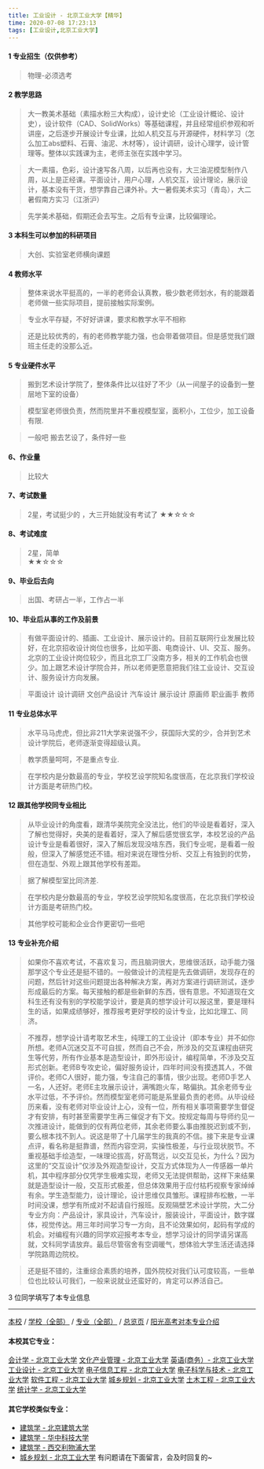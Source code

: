 ```yaml
---
title: 工业设计 - 北京工业大学【精华】
time: 2020-07-08 17:23:13
tags: [工业设计,北京工业大学]
---
```

#### 1 专业招生（仅供参考）  
> 物理-必须选考


#### 2 教学思路  
> 大一教美术基础（素描水粉三大构成），设计史论（工业设计概论、设计史），设计软件（CAD、SolidWorks）等基础课程，并且经常组织参观和听讲座，之后逐步开展设计专业课，比如人机交互与开源硬件，材料学习（怎么加工abs塑料、石膏、油泥、木材等），设计调研，设计心理学，设计管理等。整体以实践课为主，老师主张在实践中学习。 

> 大一素描，色彩，设计速写各八周，以后再也没有，大三油泥模型制作八周，以上是正经课。平面设计，用户心理，人机交互，设计理论，展示设计，基本没有干货，想学靠自己课外补。大一暑假美术实习（青岛），大二暑假南方实习（江浙沪）

> 先学美术基础，假期还会去写生。之后有专业课，比较偏理论。



#### 3 本科生可以参加的科研项目  
>  大创、实验室老师横向课题



#### 4 教师水平
> 整体来说水平挺高的，一半的老师会认真教，极少数老师划水，有的能跟着老师做一些实际项目，提前接触实际案例。          
     
> 专业水平存疑，不好好讲课，要求和教学水平不相称

> 还是比较优秀的，有的老师教学能力强，也会带着做项目。但是感觉我们跟班主任走的没那么近。



#### 5 专业硬件水平
> 搬到艺术设计学院了，整体条件比以往好了不少（从一间屋子的设备到一整层地下室的设备）    
    
> 模型室老师很负责，然而院里并不重视模型室，面积小，工位少，加工设备有限.

> 一般吧 搬去艺设了，条件好一些



#### 6、作业量
> 比较大


#### 7、考试数量  
> 2星，考试挺少的  ，大三开始就没有考试了
★★☆☆☆



#### 8、考试难度  
> 2星，简单  
★★☆☆☆



#### 9、毕业后去向  
> 出国、考研占一半，工作占一半



#### 10、毕业后从事的工作及前景  
> 有做平面设计的、插画、工业设计、展示设计的。目前互联网行业发展比较好，在北京招收设计岗位也很多，比如平面、电商设计、UI、交互、服务。北京的工业设计岗位较少，而且北京工厂没南方多，相关的工作机会也很少。加上跟艺术设计学院合并，所以老师更愿意把我们往工业设计、交互设计、服务设计方向发展。

> 平面设计 设计调研 文创产品设计 汽车设计 展示设计 原画师 职业画手 教师



#### 11 专业总体水平 
> 水平马马虎虎，但比非211大学来说强不少，获国际大奖的少，合并到艺术设计学院后，老师逐渐变得超级认真。
    
> 教学质量呵呵，不是重点专业.

> 在学校内是分数最高的专业，学校艺设学院知名度很高，在北京我们学校设计方面是考研热门校。


####  12 跟其他学校同专业相比 
> 从毕业设计的角度看，跟清华美院完全没法比，他们的毕设是看着好，深入了解也觉得好，央美的是看着好，深入了解后感觉很玄学，本校艺设的产品设计专业是看着很好，深入了解后发现没啥东西，我们专业呢，是看着一般般，但深入了解感觉还不错。相对来说在理性分析、交互上有独到的优势，但在造型、外观上跟其他学校有差距。
     
> 据了解模型室比同济差.

> 在学校内是分数最高的专业，学校艺设学院知名度很高，在北京我们学校设计方面是考研热门校。

> 其他学校可能和企业合作更密切一些吧


####  13 专业补充介绍  
> 如果你不喜欢考试，不喜欢复习，而且脑洞很大，思维很活跃，动手能力强那学这个专业还是挺不错的。一般做设计的流程是先去做调研，发现存在的问题，然后针对这些问题提出各种解决方案，再对方案进行调研测试，逐步形成最后的方案。每天接触的都是些新鲜的东西，很有意思。不知道现在文科生还有没有别的学校能学设计，要是真的想学设计可以报这里，要是理科生的话，如果成绩够好，推荐报考更好学校的设计专业，比如北理工、同济。  

> 不推荐，想学设计请考取艺术生，纯理工的工业设计（即本专业）并不如你所想。老师A沉迷交互不可自拔，然而自己不会，所涉及的交互课程由研究生等代劳，所有作业基本是造型设计，即外形设计，编程简单，不涉及交互形式创新。老师B专攻史论，偏好服务设计，四年时间没有摸透其人，不做评价。老师C人很好，能力强，专注自己的事情，很少出现。老师D手艺人一名，人还好。老师E主攻展示设计，满嘴跑火车，略偏执。其余老师专业水平过低，不予评价。然而模型室老师可能是系里最负责的老师。从毕设经历来看，没有老师对毕业设计上心，没有一位，所有相关事项需要学生督促才有安排，有时甚至需要学生再三催促才有下文。按规定每周与导师约见一次推进设计，能做到的仅有两位老师，其余老师要么事由推脱迟到或不到，要么根本找不到人。说这是带了十几届学生的我真的不信。接下来是专业课点评，看名称是挺靠谱，然而内容空洞，实操性极差，与行业现状脱节。不重视基础手绘造型，一味理论拔高，好高骛远，以交互见长，为什么？因为这里的“交互设计”仅涉及外观造型设计，交互方式体现为人一传感器一单片机，其中程序部分仅凭学生极难实现，老师又无法提供帮助，这样下来结果就是造型设计一般，交互形式极差，但总体效果用于应付枯朽视察专家绰绰有余。学生造型能力，设计理论，设计思维仅具雏形。课程排布松散，一半时间没课，想学有所成对不起请自行报班。反观隔壁艺术设计学院，大二分专业方向：产品设计，家具设计，汽车设计，服装设计，平面设计，数字媒体，视觉传达。用三年时间学习专一方向，且不论效果如何，起码有学成的机会。对编程有兴趣的同学欢迎报考本专业，想学习设计的同学请另谋高就，文科同学请放弃。最后尽管宿舍有空调暖气，想体验大学生活还请选择学院路周边院校。

> 还是挺不错的，注重综合素质的培养，国外院校对我们认可度较高，一些单位也比较认可我们，一般来说就业还蛮好的，肯定可以养活自己。


3 位同学填写了本专业信息
***
[本校](http://www.jianshu.com/p/ded1252ce2d5) / [学校（全部）](http://www.jianshu.com/p/3efa6bcca419) / [专业（全部）](http://www.jianshu.com/p/2d4c6d3552c2) / [总览页](http://www.jianshu.com/p/445daeb4fa00) / [阳光高考对本专业介绍](http://gaokao.chsi.com.cn/sch/zyk/view.do?schId=73394534&specId=73384212)
#### 本校其它专业：
[会计学 - 北京工业大学](http://www.jianshu.com/p/010c80d0566b)
[文化产业管理 - 北京工业大学](http://www.jianshu.com/p/45a980a6b8c6)
[英语(商务）- 北京工业大学](http://www.jianshu.com/p/e24df7ec2a30)
[工业设计 - 北京工业大学](http://www.jianshu.com/p/9adc32b162f9)
[电子信息工程 - 北京工业大学](http://www.jianshu.com/p/935f8b4dc83f)
[电子科学与技术 - 北京工业大学](http://www.jianshu.com/p/349a571c8cbb)
[软件工程 - 北京工业大学](http://www.jianshu.com/p/fe7eac515ee2)
[城乡规划 - 北京工业大学](http://www.jianshu.com/p/608d0f13dc58)
[土木工程 - 北京工业大学](http://www.jianshu.com/p/897ea4d65bab)
[统计学 - 北京工业大学](https://www.jianshu.com/p/7d413fc80aa5)
#### 其它学校类似专业：
- [建筑学 - 北京建筑大学](http://www.jianshu.com/p/41ec2a97fb2d)
- [建筑学 - 华中科技大学](http://www.jianshu.com/p/f8b31bbcc6b9)
- [建筑学 - 西交利物浦大学](http://www.jianshu.com/p/d5e6f4b7f09d)
- [城乡规划 - 北京工业大学](http://www.jianshu.com/p/608d0f13dc58)
有问题请在下面留言，会及时回复的~